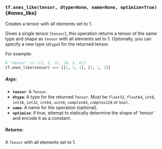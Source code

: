 ### `tf.ones_like(tensor, dtype=None, name=None, optimize=True)` {#ones_like}

Creates a tensor with all elements set to 1.

Given a single tensor (`tensor`), this operation returns a tensor of the same
type and shape as `tensor` with all elements set to 1. Optionally, you can
specify a new type (`dtype`) for the returned tensor.

For example:

```python
# 'tensor' is [[1, 2, 3], [4, 5, 6]]
tf.ones_like(tensor) ==> [[1, 1, 1], [1, 1, 1]]
```

##### Args:


*  <b>`tensor`</b>: A `Tensor`.
*  <b>`dtype`</b>: A type for the returned `Tensor`. Must be `float32`, `float64`,
    `int8`, `int16`, `int32`, `int64`, `uint8`, `complex64`, `complex128` or
    `bool`.
*  <b>`name`</b>: A name for the operation (optional).
*  <b>`optimize`</b>: if true, attempt to statically determine the shape of 'tensor'
  and encode it as a constant.

##### Returns:

  A `Tensor` with all elements set to 1.

